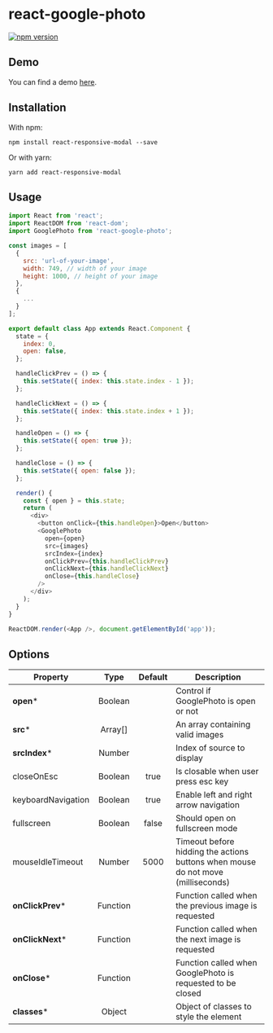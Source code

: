 # react-google-photo

[![npm version](https://badge.fury.io/js/react-google-photo.svg)](https://badge.fury.io/js/react-google-photo)

## Demo

You can find a demo [here](https://react-google-photo.leopradel.com/).



## Installation

With npm:
```
npm install react-responsive-modal --save
```

Or with yarn:
```
yarn add react-responsive-modal
```

## Usage

```javascript
import React from 'react';
import ReactDOM from 'react-dom';
import GooglePhoto from 'react-google-photo';

const images = [
  {
    src: 'url-of-your-image',
    width: 749, // width of your image
    height: 1000, // height of your image
  },
  {
    ...
  }
];

export default class App extends React.Component {
  state = {
    index: 0,
    open: false,
  };

  handleClickPrev = () => {
    this.setState({ index: this.state.index - 1 });
  };

  handleClickNext = () => {
    this.setState({ index: this.state.index + 1 });
  };

  handleOpen = () => {
    this.setState({ open: true });
  };

  handleClose = () => {
    this.setState({ open: false });
  };

  render() {
    const { open } = this.state;
    return (
      <div>
        <button onClick={this.handleOpen}>Open</button>
        <GooglePhoto
          open={open}
          src={images}
          srcIndex={index}
          onClickPrev={this.handleClickPrev}
          onClickNext={this.handleClickNext}
          onClose={this.handleClose}
        />
      </div>
    );
  }
}

ReactDOM.render(<App />, document.getElementById('app'));
```

## Options

Property | Type | Default | Description
---- | :----: | :-------: | -----------
**open*** | Boolean |  | Control if GooglePhoto is open or not
**src*** | Array[] |  | An array containing valid images
**srcIndex*** | Number |  | Index of source to display
closeOnEsc | Boolean | true | Is closable when user press esc key
keyboardNavigation | Boolean | true | Enable left and right arrow navigation
fullscreen | Boolean | false | Should open on fullscreen mode
mouseIdleTimeout | Number | 5000 | Timeout before hidding the actions buttons when mouse do not move (milliseconds)
**onClickPrev*** | Function |  | Function called when the previous image is requested
**onClickNext*** | Function |  | Function called when the next image is requested
**onClose*** | Function |  | Function called when GooglePhoto is requested to be closed
**classes*** | Object |  | Object of classes to style the element
